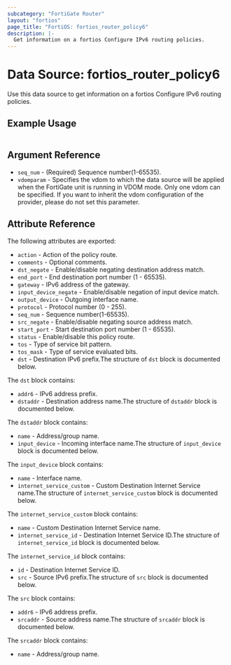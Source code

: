 ```yaml
---
subcategory: "FortiGate Router"
layout: "fortios"
page_title: "FortiOS: fortios_router_policy6"
description: |-
  Get information on a fortios Configure IPv6 routing policies.
---
```


# Data Source: fortios_router_policy6
Use this data source to get information on a fortios Configure IPv6 routing policies.


## Example Usage

```hcl

```

## Argument Reference

* `seq_num` - (Required) Sequence number(1-65535).
* `vdomparam` - Specifies the vdom to which the data source will be applied when the FortiGate unit is running in VDOM mode. Only one vdom can be specified. If you want to inherit the vdom configuration of the provider, please do not set this parameter.

## Attribute Reference

The following attributes are exported:

* `action` - Action of the policy route.
* `comments` - Optional comments.
* `dst_negate` - Enable/disable negating destination address match.
* `end_port` - End destination port number (1 - 65535).
* `gateway` - IPv6 address of the gateway.
* `input_device_negate` - Enable/disable negation of input device match.
* `output_device` - Outgoing interface name.
* `protocol` - Protocol number (0 - 255).
* `seq_num` - Sequence number(1-65535).
* `src_negate` - Enable/disable negating source address match.
* `start_port` - Start destination port number (1 - 65535).
* `status` - Enable/disable this policy route.
* `tos` - Type of service bit pattern.
* `tos_mask` - Type of service evaluated bits.
* `dst` - Destination IPv6 prefix.The structure of `dst` block is documented below.

The `dst` block contains:

* `addr6` - IPv6 address prefix.
* `dstaddr` - Destination address name.The structure of `dstaddr` block is documented below.

The `dstaddr` block contains:

* `name` - Address/group name.
* `input_device` - Incoming interface name.The structure of `input_device` block is documented below.

The `input_device` block contains:

* `name` - Interface name.
* `internet_service_custom` - Custom Destination Internet Service name.The structure of `internet_service_custom` block is documented below.

The `internet_service_custom` block contains:

* `name` - Custom Destination Internet Service name.
* `internet_service_id` - Destination Internet Service ID.The structure of `internet_service_id` block is documented below.

The `internet_service_id` block contains:

* `id` - Destination Internet Service ID.
* `src` - Source IPv6 prefix.The structure of `src` block is documented below.

The `src` block contains:

* `addr6` - IPv6 address prefix.
* `srcaddr` - Source address name.The structure of `srcaddr` block is documented below.

The `srcaddr` block contains:

* `name` - Address/group name.
